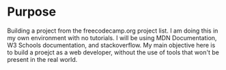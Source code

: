 # Purpose

Building a project from the freecodecamp.org project list. I am doing this in my own environment with no tutorials. I will be using MDN Documentation, W3 Schools documentation, and stackoverflow. My main objective here is to build a proejct as a web developer, without the use of tools that won't be present in the real world. 
